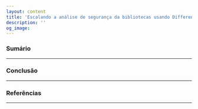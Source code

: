 ```yaml
---
layout: content
title: 'Escalando a análise de segurança da bibliotecas usando Differential Fuzzing'
description: ''
og_image: 
---
```


### Sumário


---

### Conclusão


---

### Referências


---